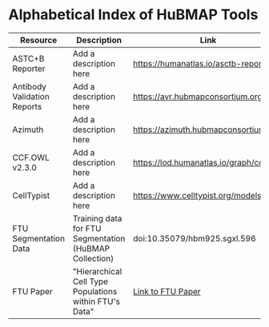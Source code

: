 # Alphabetical Index of HuBMAP Tools

| Resource       | Description            | Link   |
| -------------- | ---------------------- |------------------------------------|
| ASTC+B Reporter| Add a description here |https://humanatlas.io/asctb-reporter|
| Antibody Validation Reports| Add a description here |https://avr.hubmapconsortium.org/|
| Azimuth |  Add a description here |https://azimuth.hubmapconsortium.org/|
| CCF.OWL v2.3.0 | Add a description here |https://lod.humanatlas.io/graph/ccf|
| CellTypist | Add a description here |https://www.celltypist.org/models|
| FTU Segmentation Data | Training data for FTU Segmentation (HuBMAP Collection) | doi:10.35079/hbm925.sgxl.596 |
| FTU Paper | "Hierarchical Cell Type Populations within FTU's Data" |[Link to FTU Paper](https://portal.hubmapconsortium.org/browse/publication/77ab35880329b5932380104aa58795a4)|
